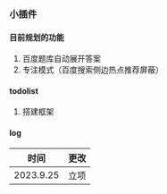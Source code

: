 ### 小插件

#### 目前规划的功能
1. 百度题库自动展开答案
2. 专注模式（百度搜索侧边热点推荐屏蔽）

#### todolist
1. 搭建框架

#### log
|时间 | 更改 |
|---|---|
|2023.9.25| 立项|
